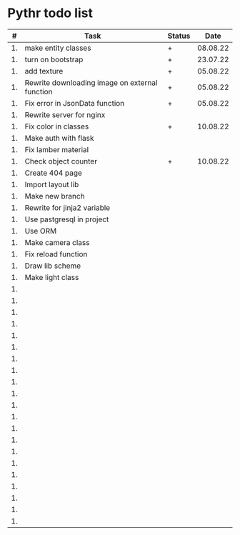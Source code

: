 # Pythr todo list

| #   | Task                                           | Status | Date     |
| --- | ---                                            | ---    | ---      |
| 1.  | make entity classes                            | +      | 08.08.22 |
| 1.  | turn on bootstrap                              | +      | 23.07.22 |
| 1.  | add texture                                    | +      | 05.08.22 |
| 1.  | Rewrite downloading image on external function | +      | 05.08.22 |
| 1.  | Fix error in JsonData function                 | +      | 05.08.22 |
| 1.  | Rewrite server for nginx                       |        |          |
| 1.  | Fix color in classes                           | +      | 10.08.22 |
| 1.  | Make auth with flask                           |        |          |
| 1.  | Fix lamber material                            |        |          |
| 1.  | Check object counter                           | +      | 10.08.22 |
| 1.  | Create 404 page                                |        |          |
| 1.  | Import layout lib                              |        |          |
| 1.  | Make new branch                                |        |          |
| 1.  | Rewrite for jinja2 variable                    |        |          |
| 1.  | Use pastgresql in project                      |        |          |
| 1.  | Use ORM                                        |        |          |
| 1.  | Make camera class                              |        |          |
| 1.  | Fix reload function                            |        |          |
| 1.  | Draw lib scheme                                |        |          |
| 1.  | Make light class                               |        |          |
| 1.  |                                                |        |          |
| 1.  |                                                |        |          |
| 1.  |                                                |        |          |
| 1.  |                                                |        |          |
| 1.  |                                                |        |          |
| 1.  |                                                |        |          |
| 1.  |                                                |        |          |
| 1.  |                                                |        |          |
| 1.  |                                                |        |          |
| 1.  |                                                |        |          |
| 1.  |                                                |        |          |
| 1.  |                                                |        |          |
| 1.  |                                                |        |          |
| 1.  |                                                |        |          |
| 1.  |                                                |        |          |
| 1.  |                                                |        |          |
| 1.  |                                                |        |          |
| 1.  |                                                |        |          |
| 1.  |                                                |        |          |
| 1.  |                                                |        |          |
| 1.  |                                                |        |          |


